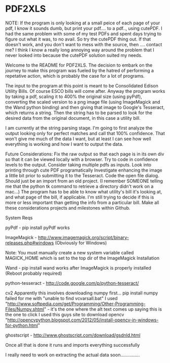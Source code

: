 PDF2XLS
=======

NOTE: If the program is only looking at a small peice of each page of your pdf, I know it sounds dumb, but print your pdf.... to a pdf.., using cutePDF. I had the same problem with some of my test PDFs and spent days trying to figure out what it was, to no avail. So try the cutePDF thing out. If that doesn't work, and you don't want to mess with the source, then .... contact me? I think I know a really long annoying way around the problem that I never looked into because the cutePDF solution suited my needs. 

Welcome to the README for PDF2XLS. The decision to embark on the journey to make this program was fueled by the hatred of performing a repetative action, which is probably the case for a lot of programs. 

The input to the program at this point is meant to be Consolidated Edison Utility Bills. Of course ESCO bills will come after. Anyway the program works by taking a pdf, scaling it to 400% the original size (using pyPdf), converting the scaled version to a png image file (using ImageMagick and the Wand python binding) and then giving that image to Google's Tesseract, which returns a string. Then the string has to be parsed to look for the desired data from the original document, in this case a utility bill. 

I am currently at the string parsing stage. I'm going to first analyze the output looking only for perfect matches and call that 100% confidence. That won't give me much of the data I want, but at least I can see how well everything is working and how I want to output the data. 

Future Considerations:
Fix the raw output so that each page is in its own div so that it can be viewed locally with a browser. 
Try to code in confidence levels to the output. 
Consider taking multiple pdfs as inputs.
Look into printing through cute PDF programatically
Investigate enhancing the image a little bit prior to submitting it to the Tesseract. 
Code the open file dialog. Should just be an import from an old project. 
  (I remember SOMEONE telling me that the python tk command to retrieve a directory didn't work on a mac...)
The program has to be able to know what utility's bill it's looking at, and what page of the bill, if applicable. 
  I'm still trying to decide if this is more or less important than getting the info from a particular bill. 
Make all these considerations projects and milestones within Github. 

System Reqs

pyPdf - pip install pyPdf works

ImageMagick - http://www.imagemagick.org/script/binary-releases.php#windows (Obviously for Windows)

  Note: You must manually create a new system variable called MAGICK_HOME which is set to the top dir of the ImageMagick Installation

Wand - pip install wand works after ImageMagick is properly installed (Reboot probably required)

python-tesseract - http://code.google.com/p/python-tesseract/

cv2
  Apparently this involves downloading numpy first...
  pip install numpy failed for me with "unable to find vcvarsall.bat"
  I used "http://www.softpedia.com/get/Programming/Other-Programming-Files/Numpy.shtml" - it's the one where the alt    text comes up saying this is the one to click
  I used this guys site to download opencv "http://opencvpython.blogspot.com/2012/05/install-opencv-in-windows-for-python.html"
  
ghostscript - http://www.ghostscript.com/download/gsdnld.html

Once all that is done it runs and imports everything successfully

I really need to work on extracting the actual data soon...............
